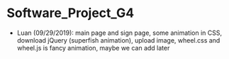 # Software_Project_G4
- Luan (09/29/2019): main page and sign page, some animation in CSS, download jQuery (superfish animation), upload image, wheel.css and wheel.js is fancy animation, maybe we can add later
